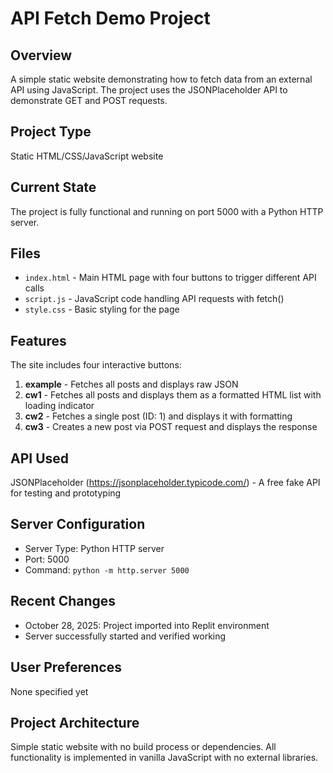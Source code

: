# API Fetch Demo Project

## Overview
A simple static website demonstrating how to fetch data from an external API using JavaScript. The project uses the JSONPlaceholder API to demonstrate GET and POST requests.

## Project Type
Static HTML/CSS/JavaScript website

## Current State
The project is fully functional and running on port 5000 with a Python HTTP server.

## Files
- `index.html` - Main HTML page with four buttons to trigger different API calls
- `script.js` - JavaScript code handling API requests with fetch()
- `style.css` - Basic styling for the page

## Features
The site includes four interactive buttons:
1. **example** - Fetches all posts and displays raw JSON
2. **cw1** - Fetches all posts and displays them as a formatted HTML list with loading indicator
3. **cw2** - Fetches a single post (ID: 1) and displays it with formatting
4. **cw3** - Creates a new post via POST request and displays the response

## API Used
JSONPlaceholder (https://jsonplaceholder.typicode.com/) - A free fake API for testing and prototyping

## Server Configuration
- Server Type: Python HTTP server
- Port: 5000
- Command: `python -m http.server 5000`

## Recent Changes
- October 28, 2025: Project imported into Replit environment
- Server successfully started and verified working

## User Preferences
None specified yet

## Project Architecture
Simple static website with no build process or dependencies. All functionality is implemented in vanilla JavaScript with no external libraries.
